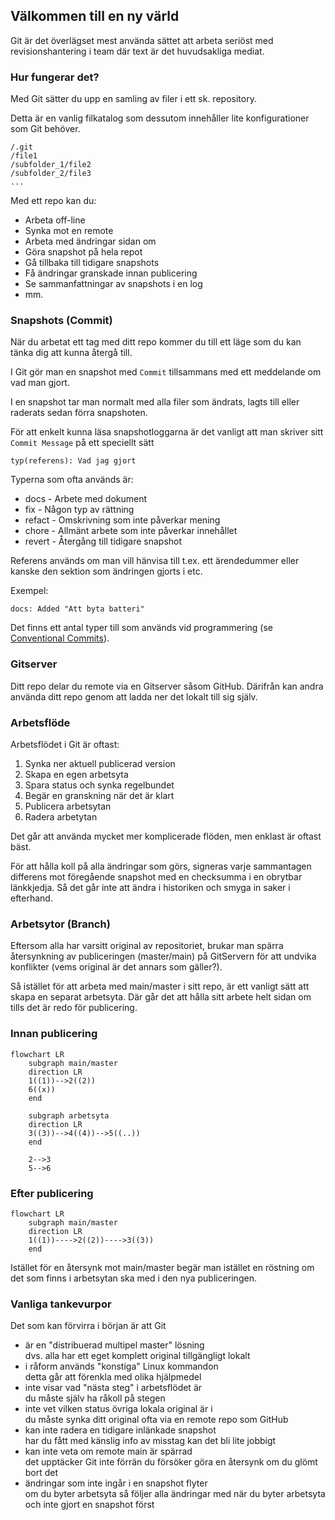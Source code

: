 ## Välkommen till en ny värld

Git är det överlägset mest använda sättet att arbeta seriöst med revisionshantering i team där text är det huvudsakliga mediat.

### Hur fungerar det?

Med Git sätter du upp en samling av filer i ett sk. repository. 

Detta är en vanlig filkatalog som dessutom innehåller lite konfigurationer som Git behöver.

~~~
/.git
/file1
/subfolder_1/file2
/subfolder_2/file3
...
~~~

Med ett repo kan du:

* Arbeta off-line
* Synka mot en remote
* Arbeta med ändringar sidan om 
* Göra snapshot på hela repot
* Gå tillbaka till tidigare snapshots
* Få ändringar granskade innan publicering
* Se sammanfattningar av snapshots i en log
* mm.

### Snapshots (Commit)

När du arbetat ett tag med ditt repo kommer du till ett läge som du kan tänka dig att kunna återgå till.

I Git gör man en snapshot med `Commit` tillsammans med ett meddelande om vad man gjort.

I en snapshot tar man normalt med alla filer som ändrats, lagts till eller raderats sedan förra snapshoten.

För att enkelt kunna läsa snapshotloggarna är det vanligt att man skriver sitt `Commit Message` på ett speciellt sätt

~~~
typ(referens): Vad jag gjort
~~~~ 

Typerna som ofta används är:

* docs - Arbete med dokument
* fix - Någon typ av rättning
* refact - Omskrivning som inte påverkar mening
* chore - Allmänt arbete som inte påverkar innehållet
* revert - Återgång till tidigare snapshot

Referens används om man vill hänvisa till t.ex. ett ärendedummer eller kanske den sektion som ändringen gjorts i etc.

Exempel: 
```
docs: Added "Att byta batteri"
```

Det finns ett antal typer till som används vid programmering (se [Conventional Commits](https://cheatography.com/albelop/cheat-sheets/conventional-commits/)).

### Gitserver

Ditt repo delar du remote via en Gitserver såsom GitHub. Därifrån kan andra använda ditt repo genom att ladda ner det lokalt till sig själv.

### Arbetsflöde

Arbetsflödet i Git är oftast:

1. Synka ner aktuell publicerad version
1. Skapa en egen arbetsyta
1. Spara status och synka regelbundet
1. Begär en granskning när det är klart
1. Publicera arbetsytan
1. Radera arbetytan

Det går att använda mycket mer komplicerade flöden, men enklast är oftast bäst.

För att hålla koll på alla ändringar som görs, signeras varje sammantagen differens mot föregående snapshot med en checksumma i en obrytbar länkkjedja. Så det går inte att ändra i historiken och smyga in saker i efterhand.

### Arbetsytor (Branch)

Eftersom alla har varsitt original av repositoriet, brukar man spärra återsynkning av publiceringen (master/main) på GitServern för att undvika konflikter (vems original är det annars som gäller?). 

Så istället för att arbeta med main/master i sitt repo, är ett vanligt sätt att skapa en separat arbetsyta. Där går det att hålla sitt arbete helt sidan om tills det är redo för publicering.

### Innan publicering

```mermaid
flowchart LR
    subgraph main/master
    direction LR
    1((1))-->2((2))
    6((x))
    end

    subgraph arbetsyta
    direction LR
    3((3))-->4((4))-->5((..))
    end

    2-->3
    5-->6
```

### Efter publicering

```mermaid
flowchart LR
    subgraph main/master
    direction LR
    1((1))---->2((2))---->3((3))
    end
```

Istället för en återsynk mot main/master begär man istället en röstning om det som finns i arbetsytan ska med i den nya publiceringen.

### Vanliga tankevurpor

Det som kan förvirra i början är att Git

* är en "distribuerad multipel master" lösning  
dvs. alla har ett eget komplett original tillgängligt lokalt
* i råform används "konstiga" Linux kommandon  
detta går att förenkla med olika hjälpmedel
* inte visar vad "nästa steg" i arbetsflödet är  
du måste själv ha råkoll på stegen
* inte vet vilken status övriga lokala original är i  
du måste synka ditt original ofta via en remote repo som GitHub
* kan inte radera en tidigare inlänkade snapshot  
har du fått med känslig info av misstag kan det bli lite jobbigt
* kan inte veta om remote main är spärrad  
det upptäcker Git inte förrän du försöker göra en återsynk om du glömt bort det
* ändringar som inte ingår i en snapshot flyter  
om du byter arbetsyta så följer alla ändringar med när du byter arbetsyta och inte gjort en snapshot först
